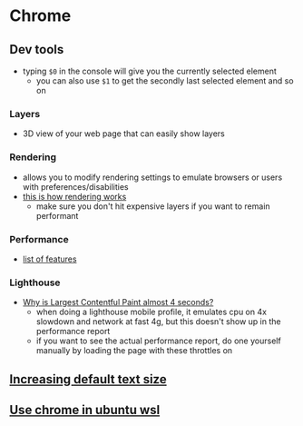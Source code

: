 # Chrome

## Dev tools
- typing `$0` in the console will give you the currently selected element
  - you can also use `$1` to get the secondly last selected element and so on

### Layers
- 3D view of your web page that can easily show layers

### Rendering
- allows you to modify rendering settings to emulate browsers or users with preferences/disabilities
- [this is how rendering works](https://developers.google.com/web/fundamentals/performance/rendering)
  - make sure you don't hit expensive layers if you want to remain performant

### Performance
- [list of features](https://developer.chrome.com/docs/devtools/evaluate-performance/reference/)

### Lighthouse
- [Why is Largest Contentful Paint almost 4 seconds?](https://stackoverflow.com/questions/62327643/why-is-largest-contentful-paint-almost-4-seconds)
  - when doing a lighthouse mobile profile, it emulates cpu on 4x slowdown and network at fast 4g, but this doesn't show up in the performance report
  - if you want to see the actual performance report, do one yourself manually by loading the page with these throttles on

## [Increasing default text size](https://mcmw.abilitynet.org.uk/making-text-larger-google-chrome-windows-10)

## [Use chrome in ubuntu wsl](https://scottspence.com/2021/01/05/use-chrome-in-ubuntu-wsl/)